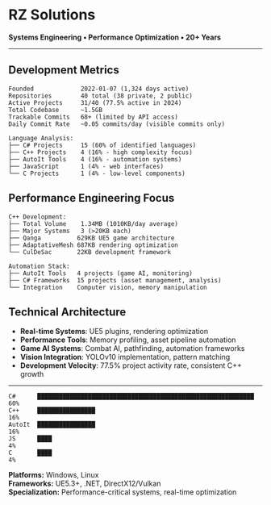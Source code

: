 # RZ Solutions
**Systems Engineering • Performance Optimization • 20+ Years**

---

## Development Metrics

```
Founded             2022-01-07 (1,324 days active)
Repositories        40 total (38 private, 2 public)
Active Projects     31/40 (77.5% active in 2024)
Total Codebase      ~1.5GB
Trackable Commits   68+ (limited by API access)
Daily Commit Rate   ~0.05 commits/day (visible commits only)

Language Analysis:
├── C# Projects     15 (60% of identified languages)
├── C++ Projects    4 (16% - high complexity focus)
├── AutoIt Tools    4 (16% - automation systems)  
├── JavaScript      1 (4% - web interfaces)
└── C Projects      1 (4% - low-level components)
```

## Performance Engineering Focus

```
C++ Development:
├── Total Volume    1.34MB (1010KB/day average)
├── Major Systems   3 (>20KB each)
├── Qanga          629KB UE5 game architecture
├── AdaptativeMesh 687KB rendering optimization
└── CulDeSac       22KB development framework

Automation Stack:
├── AutoIt Tools   4 projects (game AI, monitoring)
├── C# Frameworks  15 projects (asset management, analysis)
└── Integration    Computer vision, memory manipulation
```

## Technical Architecture

- **Real-time Systems**: UE5 plugins, rendering optimization
- **Performance Tools**: Memory profiling, asset pipeline automation  
- **Game AI Systems**: Combat AI, pathfinding, automation frameworks
- **Vision Integration**: YOLOv10 implementation, pattern matching
- **Development Velocity**: 77.5% project activity rate, consistent C++ growth

---

```
C#      ████████████████████████████████████████████████████████████ 60%
C++     ████████████████                                             16%  
AutoIt  ████████████████                                             16%
JS      ████                                                          4%
C       ████                                                          4%
```

**Platforms:** Windows, Linux  
**Frameworks:** UE5.3+, .NET, DirectX12/Vulkan  
**Specialization:** Performance-critical systems, real-time optimization